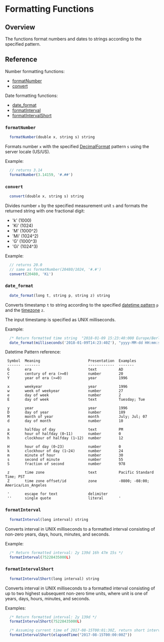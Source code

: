 # Formatting Functions

## Overview

The functions format numbers and dates to strings according to the specified pattern.

## Reference

Number formatting functions:

* [formatNumber](#formatnumber)
* [convert](#convert)

Date formatting functions:

* [date_format](#date_format)
* [formatInterval](#formatinterval)
* [formatIntervalShort](#formatintervalshort)

### `formatNumber`

```javascript
  formatNumber(double x, string s) string
```

Formats number `x` with the specified [DecimalFormat](https://docs.oracle.com/javase/7/docs/api/java/text/DecimalFormat.html) pattern `s` using the server locale (US/US).

Example:

  ```javascript
    // returns 3.14  
    formatNumber(3.14159, '#.##')
  ```

### `convert`

```javascript
  convert(double x, string s) string
```

Divides number `x` by the specified measurement unit `s` and formats the returned string with one fractional digit: 

  * 'k' (1000)
  * 'Ki' (1024)
  * 'M' (1000^2)
  * 'Mi' (1024^2)
  * 'G' (1000^3)
  * 'Gi' (1024^3)

Example:

  ```javascript
    // returns 20.0
    // same as formatNumber(20480/1024, '#.#')
    convert(20480, 'Ki')
  ```

### `date_format`

```javascript
  date_format(long t, string p, string z) string
```

Converts timestamp `t` to string according to the specified [datetime pattern](http://joda-time.sourceforge.net/apidocs/org/joda/time/format/DateTimeFormat.html) `p` and the [timezone](../shared/timezone-list.md) `z`.

The input timestamp is specified as UNIX milliseconds.

Example:

```javascript
  /* Return formatted time string  "2018-01-09 15:23:40:000 Europe/Berlin" */
  date_format(milliseconds('2018-01-09T14:23:40Z'), "yyyy-MM-dd HH:mm:ss:SSS ZZZ", "Europe/Berlin")
```

Datetime Pattern reference:

  ```
   Symbol  Meaning                      Presentation  Examples
   ------  -------                      ------------  -------
   G       era                          text          AD
   C       century of era (>=0)         number        20
   Y       year of era (>=0)            year          1996

   x       weekyear                     year          1996
   w       week of weekyear             number        27
   e       day of week                  number        2
   E       day of week                  text          Tuesday; Tue

   y       year                         year          1996
   D       day of year                  number        189
   M       month of year                month         July; Jul; 07
   d       day of month                 number        10

   a       halfday of day               text          PM
   K       hour of halfday (0~11)       number        0
   h       clockhour of halfday (1~12)  number        12

   H       hour of day (0~23)           number        0
   k       clockhour of day (1~24)      number        24
   m       minute of hour               number        30
   s       second of minute             number        55
   S       fraction of second           number        978

   z       time zone                    text          Pacific Standard Time; PST
   Z       time zone offset/id          zone          -0800; -08:00; America/Los_Angeles

   '       escape for text              delimiter
   ''      single quote                 literal       '
  ```

### `formatInterval`

```javascript
  formatInterval(long interval) string
```

Converts interval in UNIX milliseconds to a formatted interval consisting of non-zero years, days, hours, minutes, and seconds.

Example:

```javascript
  /* Return formatted interval: 2y 139d 16h 47m 15s */
  formatInterval(75228435000L)
```

### `formatIntervalShort`

```javascript
  formatIntervalShort(long interval) string
```

Converts interval in UNIX milliseconds to a formatted interval consisting of up to two highest subsequent non-zero time units, where unit is one of years, days, hours, minutes, and seconds.

Examples:

```javascript
  /* Return formatted interval: 2y 139d */
  formatIntervalShort(75228435000L)

  /* Assuming current time of 2017-08-15T00:01:30Z, return short interval of elapsed time: 1m 30s */
  formatIntervalShort(elapsedTime("2017-08-15T00:00:00Z"))  
```  
